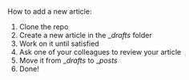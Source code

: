 How to add a new article:

1. Clone the repo
2. Create a new article in the __drafts_ folder 
3. Work on it until satisfied
4. Ask one of your colleagues to review your article
5. Move it from __drafts_ to __posts_
6. Done!

